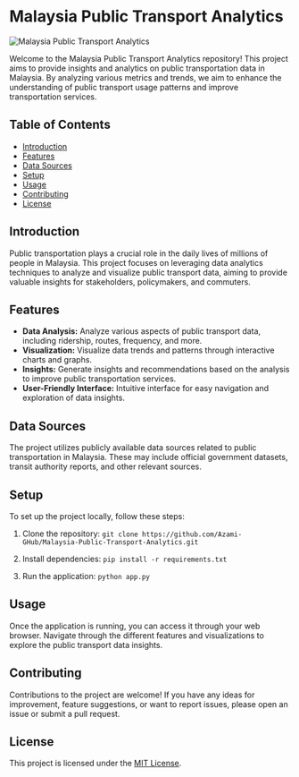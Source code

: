 # Malaysia Public Transport Analytics

![Malaysia Public Transport Analytics](https://img.shields.io/badge/License-MIT-blue.svg)

Welcome to the Malaysia Public Transport Analytics repository! This project aims to provide insights and analytics on public transportation data in Malaysia. By analyzing various metrics and trends, we aim to enhance the understanding of public transport usage patterns and improve transportation services.

## Table of Contents

- [Introduction](#introduction)
- [Features](#features)
- [Data Sources](#data-sources)
- [Setup](#setup)
- [Usage](#usage)
- [Contributing](#contributing)
- [License](#license)

## Introduction

Public transportation plays a crucial role in the daily lives of millions of people in Malaysia. This project focuses on leveraging data analytics techniques to analyze and visualize public transport data, aiming to provide valuable insights for stakeholders, policymakers, and commuters. 

## Features

- **Data Analysis:** Analyze various aspects of public transport data, including ridership, routes, frequency, and more.
- **Visualization:** Visualize data trends and patterns through interactive charts and graphs.
- **Insights:** Generate insights and recommendations based on the analysis to improve public transportation services.
- **User-Friendly Interface:** Intuitive interface for easy navigation and exploration of data insights.

## Data Sources

The project utilizes publicly available data sources related to public transportation in Malaysia. These may include official government datasets, transit authority reports, and other relevant sources.

## Setup

To set up the project locally, follow these steps:

1. Clone the repository:
```git clone https://github.com/Azami-GHub/Malaysia-Public-Transport-Analytics.git```

2. Install dependencies:
```pip install -r requirements.txt```

3. Run the application:
```python app.py```

## Usage

Once the application is running, you can access it through your web browser. Navigate through the different features and visualizations to explore the public transport data insights.

## Contributing

Contributions to the project are welcome! If you have any ideas for improvement, feature suggestions, or want to report issues, please open an issue or submit a pull request. 

## License

This project is licensed under the [MIT License](LICENSE).

